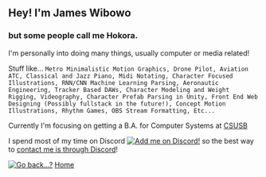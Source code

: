 ## Hey! I'm **James Wibowo**
### but some people call me **Hokora**.

I'm personally into doing many things, usually computer or media related! 

Stuff like... `Metro Minimalistic Motion Graphics, Drone Pilot, Aviation ATC, Classical and Jazz Piano, Midi Notating, Character Focused Illustrations, RNN/CNN Machine Learning Parsing, Aeronautic Engineering, Tracker Based DAWs, Character Modeling and Weight Rigging, Videography, Character Prefab Parsing in Unity, Front End Web Designing (Possibly fullstack in the future!), Concept Motion Illustrations, Rhythm Games, OBS Stream Formatting, Etc...`

Currently I'm focusing on getting a B.A. for Computer Systems at [CSUSB](https://www.csusb.edu/cse/programs/ba-computer-systems)

I spend most of my time on Discord [![Add me on Discord!](https://media.discordapp.net/attachments/803186540359450664/1020532660008910919/discord.png)](https://discord.com/users/221417731776446467 "Add me on Discord!") so the best way to [contact me is through Discord](https://discord.com/users/221417731776446467)!



[![Go back...?](https://media.discordapp.net/attachments/803186540359450664/1020574565581213718/unknown.png)](https://hokorayinphinempp.github.io/Obsidian/ "Go back...?") [Home](https://hokorayinphinempp.github.io/Obsidian/)